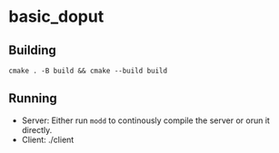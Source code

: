# basic_doput

## Building

`cmake . -B build && cmake --build build`

## Running

- Server: Either run `modd` to continously compile the server or orun it directly.
- Client: ./client
